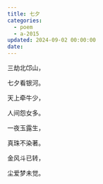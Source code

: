 ```yaml
---
title: 七夕
categories:
  - poem
  - a-2015
updated: 2024-09-02 00:00:00
date:
---
```


三劫北邙山，

七夕看银河。

天上牵牛少，

人间怨女多。

一夜玉露生，

真珠不染著。

金风斗已转，

尘爱梦未觉。